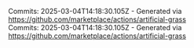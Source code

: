 Commits: 2025-03-04T14:18:30.105Z - Generated via https://github.com/marketplace/actions/artificial-grass
<br>
Commits: 2025-03-04T14:18:30.105Z - Generated via https://github.com/marketplace/actions/artificial-grass
<br>
